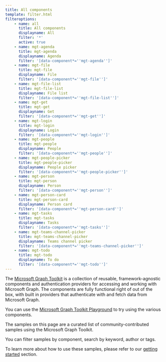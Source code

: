 ```yaml
---
title: All components
template: filter.html
filteroptions:
    - name: all
      title: All components
      displayname: All
      filter: '*'
      active: true
    - name: mgt-agenda
      title: mgt-agenda
      displayname: Agenda
      filter: '[data-component*=''mgt-agenda'']'
    - name: mgt-file
      title: mgt-file
      displayname: File
      filter: '[data-component*=''mgt-file'']'
    - name: mgt-file-list
      title: mgt-file-list
      displayname: File list
      filter: '[data-component*=''mgt-file-list'']'
    - name: mgt-get
      title: mgt-get
      displayname: Get
      filter: '[data-component*=''mgt-get'']'
    - name: mgt-login
      title: mgt-login
      displayname: Login
      filter: '[data-component*=''mgt-login'']'
    - name: mgt-people
      title: mgt-people
      displayname: People
      filter: '[data-component*=''mgt-people'']'
    - name: mgt-people-picker
      title: mgt-people-picker
      displayname: People picker
      filter: '[data-component*=''mgt-people-picker'']'
    - name: mgt-person
      title: mgt-person
      displayname: Person
      filter: '[data-component*=''mgt-person'']'     
    - name: mgt-person-card
      title: mgt-person-card
      displayname: Person card
      filter: '[data-component*=''mgt-person-card'']'
    - name: mgt-tasks
      title: mgt-tasks
      displayname: Tasks
      filter: '[data-component*=''mgt-tasks'']'
    - name: mgt-teams-channel-picker
      title: mgt-teams-channel-picker
      displayname: Teams channel picker
      filter: '[data-component*=''mgt-teams-channel-picker'']'
    - name: mgt-todo
      title: mgt-todo
      displayname: To do
      filter: '[data-component*=''mgt-todo'']'       
---
```


The [Microsoft Graph Toolkit](https://docs.microsoft.com/graph/toolkit/overview) is a collection of reusable, framework-agnostic components and authentication providers for accessing and working with Microsoft Graph. The components are fully functional right of out of the box, with built in providers that authenticate with and fetch data from Microsoft Graph.

You can use the [Microsoft Graph Toolkit Playground](https://mgt.dev/) to try using the various components.

The samples on this page are a curated list of community-contributed samples using the Microsoft Graph Toolkit. 

You can filter samples by component, search by keyword, author or tags.

To learn more about how to use these samples, please refer to our [getting started](./gettingstarted/index.md) section.